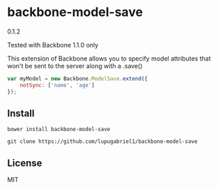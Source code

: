 backbone-model-save
=========
0.1.2

Tested with Backbone 1.1.0 only

This extension of Backbone allows you to specify model attributes that won't be sent to the server along with a .save()

```javascript
var myModel = new Backbone.ModelSave.extend({
    notSync: ['name', 'age']
});

```

Install
----
```
bower install backbone-model-save
```
```
git clone https://github.com/lupugabriel1/backbone-model-save
```
License
----
MIT
